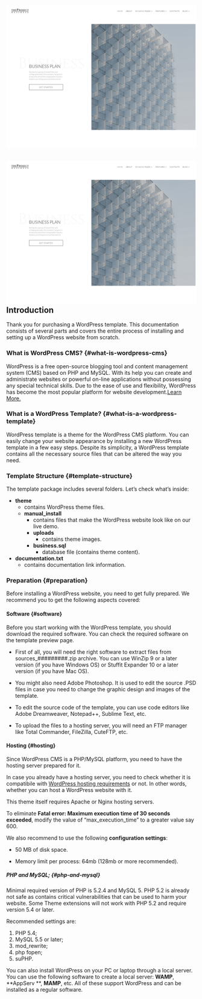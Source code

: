 ## ![](/assets/screenshot.png)

## ![](/assets/screenshot.png)Introduction

Thank you for purchasing a WordPress template. This documentation consists of several parts and covers the entire process of installing and setting up a WordPress website from scratch.

### What is WordPress CMS? {#what-is-wordpress-cms}

WordPress is a free open-source blogging tool and content management system \(CMS\) based on PHP and MySQL. With its help you can create and administrate websites or powerful on-line applications without possessing any special technical skills. Due to the ease of use and flexibility, WordPress has become the most popular platform for website development.[Learn More.](http://wordpress.org/about/)

### What is a WordPress Template? {#what-is-a-wordpress-template}

WordPress template is a theme for the WordPress CMS platform. You can easily change your website appearance by installing a new WordPress template in a few easy steps. Despite its simplicity, a WordPress template contains all the necessary source files that can be altered the way you need.

### Template Structure {#template-structure}

The template package includes several folders. Let’s check what’s inside:

* **theme**
  * contains WordPress theme files.
  * **manual\_install**
    * contains files that make the WordPress website look like on our live demo.
    * **uploads**
      * contains theme images.
    * **business.sql**
      * database file \(contains theme content\).
* **documentation.txt**
  * contains documentation link information.

### Preparation {#preparation}

Before installing a WordPress website, you need to get fully prepared. We recommend you to get the following aspects covered:

#### Software {#software}

Before you start working with the WordPress template, you should download the required software. You can check the required software on the template preview page.

* First of all, you will need the right software to extract files from sources\_\#\#\#\#\#\#\#\#\#.zip archive. You can use WinZip 9 or a later version \(if you have Windows OS\) or Stuffit Expander 10 or a later version \(if you have Mac OS\).

* You might also need Adobe Photoshop. It is used to edit the source .PSD files in case you need to change the graphic design and images of the template.

* To edit the source code of the template, you can use code editors like Adobe Dreamweaver, Notepad++, Sublime Text, etc.

* To upload the files to a hosting server, you will need an FTP manager like Total Commander, FileZilla, CuteFTP, etc.

#### Hosting {#hosting}

Since WordPress CMS is a PHP/MySQL platform, you need to have the hosting server prepared for it.

In case you already have a hosting server, you need to check whether it is compatibile with [WordPress hosting requirements](http://wordpress.org/about/requirements/) or not. In other words, whether you can host a WordPress website with it.

This theme itself requires Apache or Nginx hosting servers.

To eliminate **Fatal error: Maximum execution time of 30 seconds exceeded**, modify the value of “max\_execution\_time” to a greater value say 600.

We also recommend to use the following **configuration settings**:

* 50 MB of disk space.

* Memory limit per process: 64mb \(128mb or more recommended\).

##### PHP and MySQL; {#php-and-mysql}

Minimal required version of PHP is 5.2.4 and MySQL 5. PHP 5.2 is already not safe as contains critical vulnerabilities that can be used to harm your website. Some Theme extensions will not work with PHP 5.2 and require version 5.4 or later.

Recommended settings are:

1. PHP 5.4;
2. MySQL 5.5 or later;
3. mod\_rewrite;
4. php fopen;
5. suPHP.

You can also install WordPress on your PC or laptop through a local server. You can use the following software to create a local server: **WAMP**, **AppServ **, **MAMP**, etc. All of these support WordPress and can be installed as a regular software.


